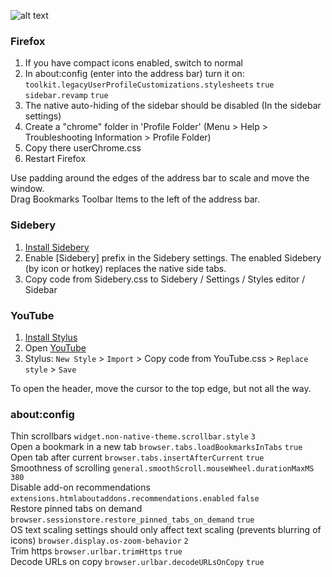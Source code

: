 ![alt text](demo.gif)

### Firefox
1. If you have compact icons enabled, switch to normal
2. In about:config (enter into the address bar) turn it on:  
`toolkit.legacyUserProfileCustomizations.stylesheets` `true`  
`sidebar.revamp` `true`
3. The native auto-hiding of the sidebar should be disabled (In the sidebar settings)
4. Create a "chrome" folder in 'Profile Folder' (Menu > Help > Troubleshooting Information > Profile Folder)
5. Copy there userChrome.css
6. Restart Firefox

Use padding around the edges of the address bar to scale and move the window.  
Drag Bookmarks Toolbar Items to the left of the address bar.  


### Sidebery
1. [Install Sidebery](https://github.com/mbnuqw/sidebery)
2. Enable [Sidebery] prefix in the Sidebery settings.
The enabled Sidebery (by icon or hotkey) replaces the native side tabs.
3. Copy code from Sidebery.css to Sidebery / Settings / Styles editor / Sidebar


### YouTube
1. [Install Stylus](https://addons.mozilla.org/firefox/addon/styl-us/)
2. Open [YouTube](https://youtube.com)
3. Stylus: `New Style` > `Import` > Copy code from YouTube.css > `Replace style` > `Save`

To open the header, move the cursor to the top edge, but not all the way.


### about:config
Thin scrollbars
`widget.non-native-theme.scrollbar.style` `3`  
Open a bookmark in a new tab
`browser.tabs.loadBookmarksInTabs` `true`  
Open tab after current
`browser.tabs.insertAfterCurrent` `true`  
Smoothness of scrolling
`general.smoothScroll.mouseWheel.durationMaxMS` `380`  
Disable add-on recommendations
`extensions.htmlaboutaddons.recommendations.enabled` `false`  
Restore pinned tabs on demand
`browser.sessionstore.restore_pinned_tabs_on_demand` `true`  
OS text scaling settings should only affect text scaling (prevents blurring of icons)
`browser.display.os-zoom-behavior` `2`  
Trim https
`browser.urlbar.trimHttps` `true`  
Decode URLs on copy
`browser.urlbar.decodeURLsOnCopy` `true`  
